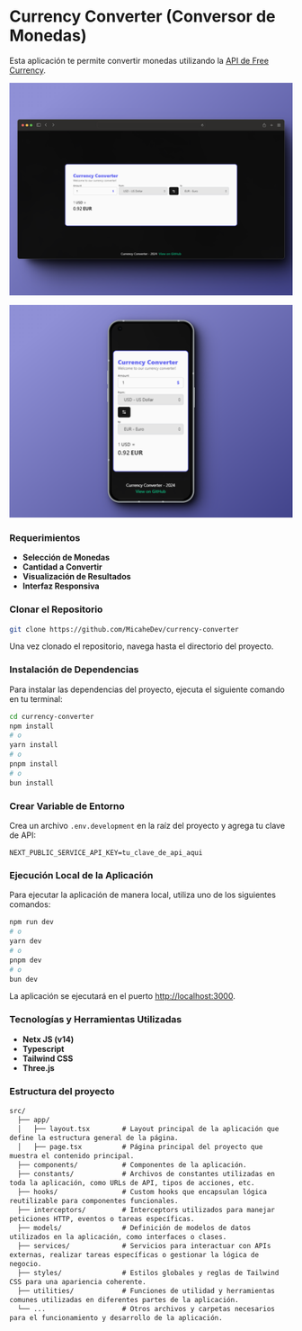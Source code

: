 
# Currency Converter (Conversor de Monedas)

Esta aplicación te permite convertir monedas utilizando la [API de Free Currency](https://freecurrencyapi.com).

![Preview Desktop](./previewDesktop.png)

![Preview Mobile](./previewMobile.png)

### Requerimientos

- **Selección de Monedas**  
- **Cantidad a Convertir**  
- **Visualización de Resultados**  
- **Interfaz Responsiva**  

### Clonar el Repositorio

```bash
git clone https://github.com/MicaheDev/currency-converter
```

Una vez clonado el repositorio, navega hasta el directorio del proyecto.

### Instalación de Dependencias

Para instalar las dependencias del proyecto, ejecuta el siguiente comando en tu terminal:

```bash
cd currency-converter
npm install
# o
yarn install
# o
pnpm install
# o
bun install
```

### Crear Variable de Entorno

Crea un archivo `.env.development` en la raíz del proyecto y agrega tu clave de API:

```env
NEXT_PUBLIC_SERVICE_API_KEY=tu_clave_de_api_aqui
```

### Ejecución Local de la Aplicación

Para ejecutar la aplicación de manera local, utiliza uno de los siguientes comandos:

```bash
npm run dev
# o
yarn dev
# o
pnpm dev
# o
bun dev
```

La aplicación se ejecutará en el puerto [http://localhost:3000](http://localhost:3000).

### Tecnologías y Herramientas Utilizadas

- **Netx JS (v14)**  
- **Typescript**  
- **Tailwind CSS**  
- **Three.js**  

### Estructura del proyecto

```plaintext
src/
  ├── app/
  │   ├── layout.tsx        # Layout principal de la aplicación que define la estructura general de la página.
  │   ├── page.tsx          # Página principal del proyecto que muestra el contenido principal.
  ├── components/           # Componentes de la aplicación.
  ├── constants/            # Archivos de constantes utilizadas en toda la aplicación, como URLs de API, tipos de acciones, etc.
  ├── hooks/                # Custom hooks que encapsulan lógica reutilizable para componentes funcionales.
  ├── interceptors/         # Interceptors utilizados para manejar peticiones HTTP, eventos o tareas específicas.
  ├── models/               # Definición de modelos de datos utilizados en la aplicación, como interfaces o clases.
  ├── services/             # Servicios para interactuar con APIs externas, realizar tareas específicas o gestionar la lógica de negocio.
  ├── styles/               # Estilos globales y reglas de Tailwind CSS para una apariencia coherente.
  ├── utilities/            # Funciones de utilidad y herramientas comunes utilizadas en diferentes partes de la aplicación.
  └── ...                   # Otros archivos y carpetas necesarios para el funcionamiento y desarrollo de la aplicación.
```